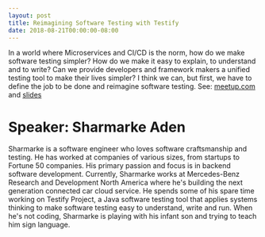 ```yaml
---
layout: post
title: Reimagining Software Testing with Testify
date: 2018-08-21T00:00:00-08:00
---
```

In a world where Microservices and CI/CD is the norm, how do we make software testing simpler? How do we make it easy to explain, to understand and to write? Can we provide developers and framework makers a unified testing tool to make their lives simpler? I think we can, but first, we have to define the job to be done and reimagine software testing.
See: [meetup.com](https://www.meetup.com/seajug/events/253294777/) and [slides](https://docs.google.com/presentation/d/1OpzB2s2ZteBgCMaiItgcNhdAHjM8y377GKDmcRVSS4k/edit#slide=id.g3fc7311dd4_2_82)

# Speaker: Sharmarke Aden

Sharmarke is a software engineer who loves software craftsmanship and testing. He has worked at companies of various sizes, from startups to Fortune 50 companies. His primary passion and focus is in backend software development. Currently, Sharmarke works at Mercedes-Benz Research and Development North America where he's building the next generation connected car cloud service. He spends some of his spare time working on Testify Project, a Java software testing tool that applies systems thinking to make software testing easy to understand, write and run. When he's not coding, Sharmarke is playing with his infant son and trying to teach him sign language.
